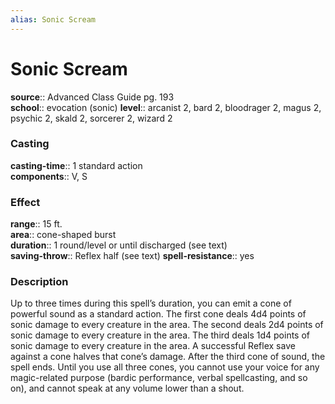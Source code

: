 ```yaml
---
alias: Sonic Scream
---
```


# Sonic Scream 

**source**:: Advanced Class Guide pg. 193  
**school**:: evocation (sonic)
**level**:: arcanist 2, bard 2, bloodrager 2, magus 2, psychic 2, skald 2, sorcerer 2, wizard 2

### Casting 

**casting-time**:: 1 standard action  
**components**:: V, S

### Effect 

**range**:: 15 ft.  
**area**:: cone-shaped burst  
**duration**:: 1 round/level or until discharged (see text)  
**saving-throw**:: Reflex half (see text)
**spell-resistance**:: yes

### Description 

Up to three times during this spell’s duration, you can emit a cone of powerful sound as a standard action. The first cone deals 4d4 points of sonic damage to every creature in the area. The second deals 2d4 points of sonic damage to every creature in the area. The third deals 1d4 points of sonic damage to every creature in the area. A successful Reflex save against a cone halves that cone’s damage. After the third cone of sound, the spell ends. Until you use all three cones, you cannot use your voice for any magic-related purpose (bardic performance, verbal spellcasting, and so on), and cannot speak at any volume lower than a shout.
